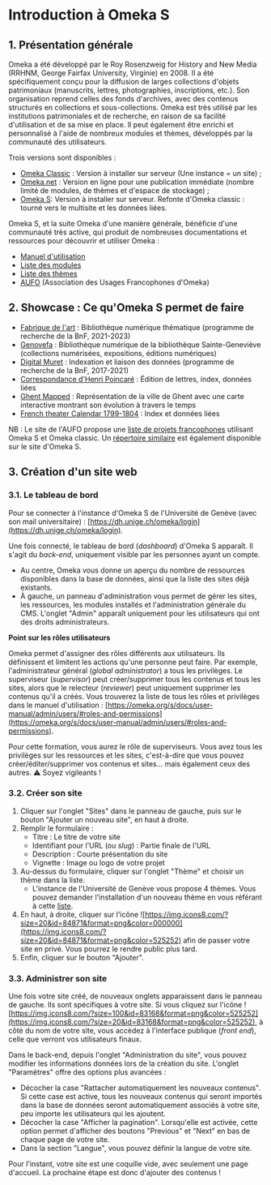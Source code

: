 # Introduction à Omeka S

## 1. Présentation générale
Omeka a été développé par le Roy Rosenzweig for History and New Media (RRHNM, George Fairfax University, Virginie) en 2008. Il a été spécifiquement conçu pour la diffusion de larges collections d'objets patrimoniaux (manuscrits, lettres, photographies, inscriptions, etc.). Son organisation reprend celles des fonds d'archives, avec des contenus structurés en collections et sous-collections.
Omeka est très utilisé par les institutions patrimoniales et de recherche, en raison de sa facilité d'utilisation et de sa mise en place. Il peut également être enrichi et personnalisé à l'aide de nombreux modules et thèmes, développés par la communauté des utilisateurs.

Trois versions sont disponibles :

- [Omeka Classic](https://omeka.org/classic/) : Version à installer sur serveur (Une instance = un site) ;
- [Omeka.net](https://www.omeka.net/) : Version en ligne pour une publication immédiate (nombre limité de modules, de thèmes et d'espace de stockage) ; 
- [Omeka S](https://omeka.org/s/): Version à installer sur serveur. Refonte d'Omeka classic : tourné vers le multisite et les données liées.

Omeka S, et la suite Omeka d'une manière générale, bénéficie d'une communauté très active, qui produit de nombreuses documentations et ressources pour découvrir et utiliser Omeka :

- [Manuel d'utilisation](https://omeka.org/s/docs/user-manual)
- [Liste des modules](https://omeka.org/s/modules/)
- [Liste des thèmes](https://omeka.org/s/themes/)
- [AUFO](https://omeka.fr/fr) (Association des Usages Francophones d'Omeka)

## 2. Showcase : Ce qu'Omeka S permet de faire
- [Fabrique de l'art](https://fva-fmv.inha.fr/s/fva/page/accueil) : Bibliothèque numérique thématique (programme de recherche de la BnF, 2021-2023)
- [Genovefa](https://genovefa.bsg.univ-paris3.fr/s/genovefa/page/accueil) : Bibliothèque numérique de la bibliothèque Sainte-Geneviève (collections numérisées, expositions, éditions numériques)
- [Digital Muret](https://digitalmuret.inha.fr/s/accueil-muret/page/accueil) : Indexation et liaison des données (programme de recherche de la BnF, 2017-2021)
- [Correspondance d'Henri Poincaré](https://henripoincare.fr/s/correspondance/page/accueil) : Édition de lettres, index, données liées
- [Ghent Mapped](https://kaart.gentgemapt.be/) : Représentation de la ville de Ghent avec une carte interactive montrant son évolution à travers le temps
- [French theater Calendar 1799-1804](https://reve.warwick.ac.uk/s/revev1_3/page/home) : Index et données liées

NB : Le site de l'AUFO propose une [liste de projets francophones](https://omeka.fr/fr/csv/annuaire-sites/) utilisant Omeka S et Omeka classic. Un [répertoire similaire](https://omeka.org/s/directory/) est également disponible sur le site d'Omeka S.

## 3. Création d'un site web
### 3.1. Le tableau de bord
Pour se connecter à l'instance d'Omeka S de l'Université de Genève (avec son mail universitaire) : [https://dh.unige.ch/omeka/login](https://dh.unige.ch/omeka/login).

Une fois connecté, le tableau de bord (*dashboard*) d'Omeka S apparaît. Il s'agit du *back-end*, uniquement visible par les personnes ayant un compte.

- Au centre, Omeka vous donne un aperçu du nombre de ressources disponibles dans la base de données, ainsi que la liste des sites déjà existants.
- À gauche, un panneau d'administration vous permet de gérer les sites, les ressources, les modules installés et l'administration générale du CMS. L'onglet "Admin" apparaît uniquement pour les utilisateurs qui ont des droits administrateurs.

**Point sur les rôles utilisateurs**

Omeka permet d'assigner des rôles différents aux utilisateurs. Ils définissent et limitent les actions qu'une personne peut faire. Par exemple, l'administrateur général (*global administrator*) a tous les privilèges. Le superviseur (*supervisor*) peut créer/supprimer tous les contenus et tous les sites, alors que le relecteur (*reviewer*) peut uniquement supprimer les contenus qu'il a créés. Vous trouverez la liste de tous les rôles et privilèges dans le manuel d'utilisation : [https://omeka.org/s/docs/user-manual/admin/users/#roles-and-permissions](https://omeka.org/s/docs/user-manual/admin/users/#roles-and-permissions).

Pour cette formation, vous aurez le rôle de superviseurs. Vous avez tous les privilèges sur les ressources et les sites, c'est-à-dire que vous pouvez créer/éditer/supprimer vos contenus et sites... mais également ceux des autres. :warning: Soyez vigileants !


### 3.2. Créer son site

1. Cliquer sur l'onglet "Sites" dans le panneau de gauche, puis sur le bouton "Ajouter un nouveau site", en haut à droite.
1. Remplir le formulaire :
   - Titre : Le titre de votre site
   - Identifiant pour l'URL (ou *slug*) :  Partie finale de l'URL
   - Description : Courte présentation du site 
   - Vignette : Image ou logo de votre projet
1. Au-dessus du formulaire, cliquer sur l'onglet "Thème" et choisir un thème dans la liste.
    - L'instance de l'Université de Genève vous propose 4 thèmes. Vous pouvez demander l'installation d'un nouveau thème en vous référant à cette [liste](https://omeka.org/s/themes/). 
1. En haut, à droite, cliquer sur l'icône ![https://img.icons8.com/?size=20&id=84871&format=png&color=000000](https://img.icons8.com/?size=20&id=84871&format=png&color=525252) afin de passer votre site en privé. Vous pourrez le rendre public plus tard.
1. Enfin, cliquer sur le bouton "Ajouter".

### 3.3. Administrer son site
Une fois votre site créé, de nouveaux onglets apparaissent dans le panneau de gauche. Ils sont spécifiques à votre site. Si vous cliquez sur l'icône ![https://img.icons8.com/?size=100&id=83168&format=png&color=525252](https://img.icons8.com/?size=20&id=83168&format=png&color=525252), à côté du nom de votre site, vous accèdez à l'interface publique (*front end*), celle que verront vos utilisateurs finaux.

Dans le back-end, depuis l'onglet "Administration du site", vous pouvez modifier les informations données lors de la création du site. L'onglet "Paramètres" offre des options plus avancées :

- Décocher la case "Rattacher automatiquement les nouveaux contenus". Si cette case est active, tous les nouveaux contenus qui seront importés dans la base de données seront automatiquement associés à votre site, peu importe les utilisateurs qui les ajoutent.
- Décocher la case "Afficher la pagination". Lorsqu'elle est activée, cette option permet d'afficher des boutons "Previous" et "Next" en bas de chaque page de votre site.
- Dans la section "Langue", vous pouvez définir la langue de votre site.

Pour l'instant, votre site est une coquille vide, avec seulement une page d'accueil. La prochaine étape est donc d'ajouter des contenus !


